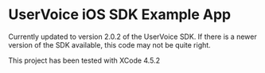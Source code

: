 # UserVoice iOS SDK Example App

Currently updated to version 2.0.2 of the UserVoice SDK. If there is a newer
version of the SDK available, this code may not be quite right.

This project has been tested with XCode 4.5.2
